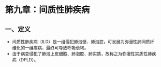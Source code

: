 # 第九章：间质性肺疾病

## 一、定义

- 间质性肺疾病（ILD）是一组侵犯肺泡壁、肺泡腔，可发展为弥漫性肺间质纤维化的一组疾病，最终可导致呼吸衰竭。
- 由于病变侵犯了肺泡上皮细胞、肺泡腔、肺实质，故称之为弥漫性实质性肺疾病（DPLD）。